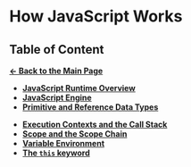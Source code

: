 # How JavaScript Works

## Table of Content

[**&larr; Back to the Main Page**](./../README.md)

<div></div>

- [**JavaScript Runtime Overview**](./js-runtime-overview.md)
- [**JavaScript Engine**](./js-engine.md)
- [**Primitive and Reference Data Types**](./primitives-objects.md)

<div></div>

- [**Execution Contexts and the Call Stack**](./call-stack.md)
- [**Scope and the Scope Chain**](./scope.md)
- [**Variable Environment**](./var-environment.md)
- [**The `this` keyword**](./this.md)

<div></div>

<br>
